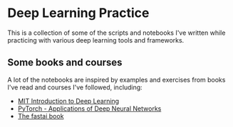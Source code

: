 # Deep Learning Practice

This is a collection of some of the scripts and notebooks I've written while practicing with various deep learning tools and frameworks.

## Some books and courses 

A lot of the notebooks are inspired by examples and exercises from books I've read and courses I've followed, including:

 - [MIT Introduction to Deep Learning](https://github.com/aamini/introtodeeplearning)
 - [PyTorch - Applications of Deep Neural Networks](https://github.com/jeffheaton/app_deep_learning)
 - [The fastai book](https://github.com/fastai/fastbook)
